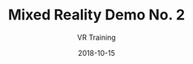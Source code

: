 ---
title: Mixed Reality Demo No. 2
subtitle: VR Training
layout: default
modal-id: 9
date: 2018-10-15
img: isu.png
thumbnail: isu-thumbnail.png
alt: image-alt
project-date: May 2018
company: NNL
category: VR Content / Leadership / Simulation Engineering / Mechanical Engineering
code: not publicly available
description: I led a collaboration with Iowa State University to create a mixed reality diesel generator experience.  Demonstrating the capabilities of groups external to the laboratory to build immersive simulators at the level necessary for professional training.  This project involved using the HTC Vive, Leap Motion, and an aluminum frame outfitted with interactable parts from a 2kW military diesel generator connected though a Raspberry Pi to the PC running the Unity application.  This experience made novel use of computer vision to calibrate the VR space to the physical generator frame prior to entering the training.

---